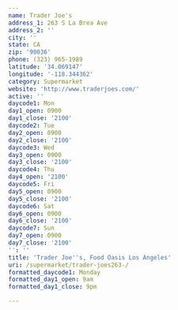 ```yaml
---
name: Trader Joe's
address_1: 263 S La Brea Ave
address_2: ''
city: ''
state: CA
zip: '90036'
phone: (323) 965-1989
latitude: '34.069147'
longitude: '-118.344362'
category: Supermarket
website: 'http://www.traderjoes.com/'
active: ''
daycode1: Mon
day1_open: 0900
day1_close: '2100'
daycode2: Tue
day2_open: 0900
day2_close: '2100'
daycode3: Wed
day3_open: 0900
day3_close: '2100'
daycode4: Thu
day4_open: '2100'
daycode5: Fri
day5_open: 0900
day5_close: '2100'
daycode6: Sat
day6_open: 0900
day6_close: '2100'
daycode7: Sun
day7_open: 0900
day7_close: '2100'
'': ''
title: 'Trader Joe''s, Food Oasis Los Angeles'
uri: /supermarket/trader-joes263-/
formatted_daycode1: Monday
formatted_day1_open: 9am
formatted_day1_close: 9pm

---
```

